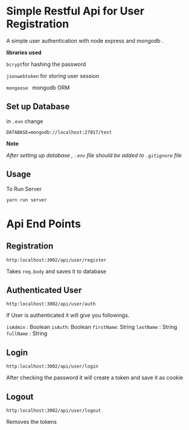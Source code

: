 # Simple Restful Api for User Registration 

A simple user authentication with node express and mongodb . 

**libraries used**

`bcrypt`for hashing the password 

`jsonwebtoken`  for storing user session 

`mongoose ` mongodb ORM

## Set up Database 

in `.evn` change 

`DATABASE=mongodb://localhost:27017/test`

**Note**

*After setting up database ,  `.env` file should be added to `.gitignore` file*

## Usage

To Run Server 

`yarn run server`

# Api End Points

## Registration 

`http:localhost:3002/api/user/register`

Takes `req.body` and saves it to database

## Authenticated User

`http:localhost:3002/api/user/auth`

If User is authenticated it will give you followings.

`isAdmin` :  Boolean 
`isAuth`: Boolean 
`firstName`: String
`lastName` : String
`fullName`  : String

## Login 

`http:localhost:3002/api/user/login`

After checking the password it will create a token and save it as cookie 

## 	Logout 	

`http:localhost:3002/api/user/logout`

Removes the tokens 
